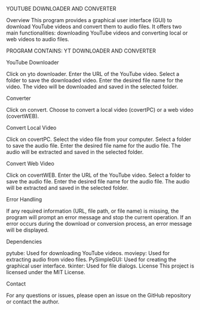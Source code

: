 YOUTUBE DOWNLOADER AND CONVERTER

Overview
This program provides a graphical user interface (GUI) to download YouTube videos and convert them to audio files.
It offers two main functionalities: downloading YouTube videos and converting local or web videos to audio files.

PROGRAM CONTAINS: YT DOWNLOADER AND CONVERTER

YouTube Downloader

Click on yto downloader.
Enter the URL of the YouTube video.
Select a folder to save the downloaded video.
Enter the desired file name for the video.
The video will be downloaded and saved in the selected folder.

Converter

Click on convert.
Choose to convert a local video (covertPC) or a web video (covertWEB).

Convert Local Video

Click on covertPC.
Select the video file from your computer.
Select a folder to save the audio file.
Enter the desired file name for the audio file.
The audio will be extracted and saved in the selected folder.

Convert Web Video

Click on covertWEB.
Enter the URL of the YouTube video.
Select a folder to save the audio file.
Enter the desired file name for the audio file.
The audio will be extracted and saved in the selected folder.

Error Handling

If any required information (URL, file path, or file name) is missing, the program will prompt an error message and stop the current operation.
If an error occurs during the download or conversion process, an error message will be displayed.

Dependencies

pytube: Used for downloading YouTube videos.
moviepy: Used for extracting audio from video files.
PySimpleGUI: Used for creating the graphical user interface.
tkinter: Used for file dialogs.
License
This project is licensed under the MIT License.

Contact

For any questions or issues, please open an issue on the GitHub repository or contact the author.
